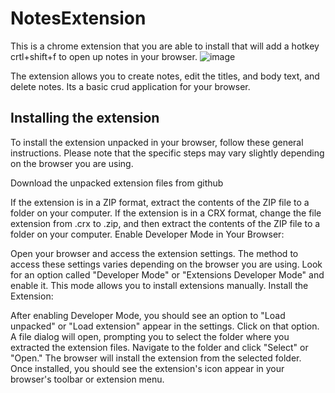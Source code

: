# NotesExtension
This is a chrome extension that you are able to install that will add a hotkey crtl+shift+f to open up notes in your browser.
![image](https://github.com/JonLev03-hub/NotesExtension/assets/81537476/399d48a9-ff02-49d0-8752-62dd8292cc6e)

The extension allows you to create notes, edit the titles, and body text, and delete notes. Its a basic crud application for your browser.


## Installing the extension
To install the extension unpacked in your browser, follow these general instructions. Please note that the specific steps may vary slightly depending on the browser you are using.

Download the unpacked extension files from github

If the extension is in a ZIP format, extract the contents of the ZIP file to a folder on your computer.
If the extension is in a CRX format, change the file extension from .crx to .zip, and then extract the contents of the ZIP file to a folder on your computer.
Enable Developer Mode in Your Browser:

Open your browser and access the extension settings. The method to access these settings varies depending on the browser you are using.
Look for an option called "Developer Mode" or "Extensions Developer Mode" and enable it. This mode allows you to install extensions manually.
Install the Extension:

After enabling Developer Mode, you should see an option to "Load unpacked" or "Load extension" appear in the settings. Click on that option.
A file dialog will open, prompting you to select the folder where you extracted the extension files. Navigate to the folder and click "Select" or "Open."
The browser will install the extension from the selected folder. Once installed, you should see the extension's icon appear in your browser's toolbar or extension menu.
